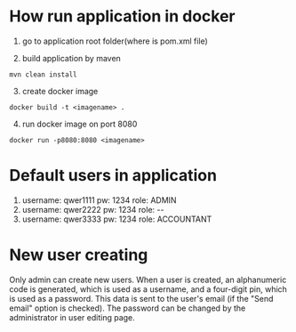 # How run application in docker

1) go to application root folder(where is pom.xml file)

2) build application by maven
```
mvn clean install
```
3) create docker image
```
docker build -t <imagename> .
```

4) run docker image on port 8080
```
docker run -p8080:8080 <imagename>
```
# Default users in application

1) username: qwer1111 pw: 1234 role: ADMIN 
2) username: qwer2222 pw: 1234 role: --
3) username: qwer3333 pw: 1234 role: ACCOUNTANT


# New user creating
 
Only admin can create new users. When a user is created, an alphanumeric code is generated, which is used as a username,
and a four-digit pin, which is used as a password. This data is sent to the user's email (if the "Send email" option is checked).
The password can be changed by the administrator in user editing page.

